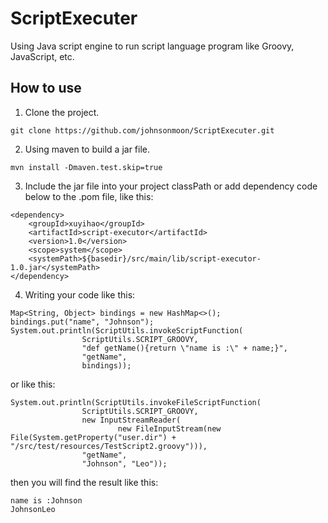 # ScriptExecuter
Using Java script engine to run script language program like Groovy, JavaScript, etc.

## How to use
1. Clone the project.
```
git clone https://github.com/johnsonmoon/ScriptExecuter.git
```

2. Using maven to build a jar file.
```
mvn install -Dmaven.test.skip=true
```

3. Include the jar file into your project classPath or add dependency code below to the .pom file, like this:
```
<dependency>
	<groupId>xuyihao</groupId>
	<artifactId>script-executor</artifactId>
	<version>1.0</version>
	<scope>system</scope>
	<systemPath>${basedir}/src/main/lib/script-executor-1.0.jar</systemPath>
</dependency>
``` 

4. Writing your code like this:
```
Map<String, Object> bindings = new HashMap<>();
bindings.put("name", "Johnson");
System.out.println(ScriptUtils.invokeScriptFunction(
				ScriptUtils.SCRIPT_GROOVY,
				"def getName(){return \"name is :\" + name;}",
				"getName",
				bindings));
```

or like this:
```
System.out.println(ScriptUtils.invokeFileScriptFunction(
				ScriptUtils.SCRIPT_GROOVY,
				new InputStreamReader(
						new FileInputStream(new File(System.getProperty("user.dir") + "/src/test/resources/TestScript2.groovy"))),
				"getName",
				"Johnson", "Leo"));
```

then you will find the result like this:
```
name is :Johnson
JohnsonLeo
```